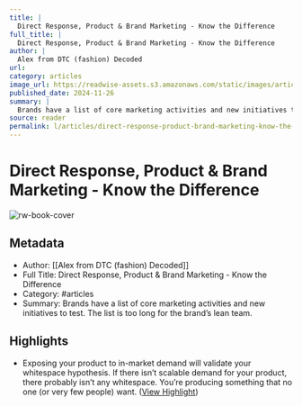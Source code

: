 ```yaml
---
title: |
  Direct Response, Product & Brand Marketing - Know the Difference
full_title: |
  Direct Response, Product & Brand Marketing - Know the Difference
author: |
  Alex from DTC (fashion) Decoded
url: 
category: articles
image_url: https://readwise-assets.s3.amazonaws.com/static/images/article2.74d541386bbf.png
published_date: 2024-11-26
summary: |
  Brands have a list of core marketing activities and new initiatives to test. The list is too long for the brand’s lean team.
source: reader
permalink: l/articles/direct-response-product-brand-marketing-know-the-difference
---
```

# Direct Response, Product & Brand Marketing - Know the Difference

![rw-book-cover](https://readwise-assets.s3.amazonaws.com/static/images/article2.74d541386bbf.png)

## Metadata
- Author: [[Alex from DTC (fashion) Decoded]]
- Full Title: Direct Response, Product & Brand Marketing - Know the Difference
- Category: #articles
- Summary: Brands have a list of core marketing activities and new initiatives to test. The list is too long for the brand’s lean team.

## Highlights
- Exposing your product to in-market demand will validate your whitespace hypothesis. If there isn’t scalable demand for your product, there probably isn’t any whitespace. You’re producing something that no one (or very few people) want. ([View Highlight](https://read.readwise.io/read/01jdnavx6ah0t9vvy5fs1gpwck))


